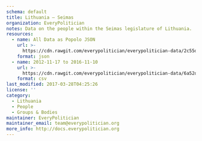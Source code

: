 ```yaml
---
schema: default
title: Lithuania — Seimas
organization: EveryPolitician
notes: Data on the people within the Seimas legislature of Lithuania.
resources:
  - name: All Data as Popolo JSON
    url: >-
      https://cdn.rawgit.com/everypolitician/everypolitician-data/2c55d69480015bbc95e00f69700dc156caaa3669/data/Lithuania/Seimas/ep-popolo-v1.0.json
    format: json
  - name: 2012-11-17 to 2016-11-10
    url: >-
      https://cdn.rawgit.com/everypolitician/everypolitician-data/6a52d7d9a1f033baa3ca349e37cd23292a69721d/data/Lithuania/Seimas/term-11.csv
    format: csv
last_modified: 2017-03-28T04:25:26
license: ''
category:
  - Lithuania
  - People
  - Groups & Bodies
maintainer: EveryPolitician
maintainer_email: team@everypolitician.org
more_info: http://docs.everypolitician.org
---
```

